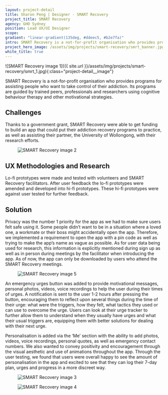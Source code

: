 ```yaml
---
layout: project-detail
title: Sharon Peng | Designer - SMART Recovery
project_title: SMART Recovery
agency: GHO Sydney
position: Lead UX/UI Designer
scope:
gradient: "linear-gradient(135deg, #ddeec5, #b2e7fa)"
intro: SMART Recovery is a not-for-profit organisation who provides programs for assisting people who want to take control of their addiction. Its programs are guided by trained peers, professionals and researchers using cognitive behaviour therapy and other motivational strategies.
project_hero_image: /assets/img/projects/smart-recovery/smrt_banner.jpg
white_title: true
---
```


![SMART Recovery image 1]({{ site.url }}/assets/img/projects/smart-recovery/smrt_1.jpg){:class="project-detail__image"}

SMART Recovery is a not-for-profit organisation who provides programs for assisting people who want to take control of their addiction. Its programs are guided by trained peers, professionals and researchers using cognitive behaviour therapy and other motivational strategies.

## Challenges
Thanks to a government grant, SMART Recovery were able to get funding to build an app that could put their addiction recovery programs to practice, as well as assisting their partner, the University of Wollongong, with their research efforts.

<figure>
  <img alt="SMART Recovery image 2" class="project-detail__image" src="{{ site.url }}/assets/img/projects/smart-recovery/smrt_2.gif" />
</figure>

## UX Methodologies and Research
Lo-fi prototypes were made and tested with volunteers and SMART Recovery facilitators. After user feedback the lo-fi prototypes were amended and developed into hi-fi prototypes. These hi-fi prototypes were against user tested for further feedback.

## Solution
Privacy was the number 1 priority for the app as we had to make sure users felt safe using it. Some people didn’t want to be in a situation where a loved one, a workmate or their boss might accidentally open the app. Therefore, we implemented a requirement to open the app with a pin code as well as trying to make the app’s name as vague as possible. As for user data being used for research, this information is explicitly mentioned during sign up as well as in person during meetings by the facilitator when introducing the app. As of now, the app can only be downloaded by users who attend the SMART Recovery meetings.

<figure>
  <img alt="SMART Recovery image 5" class="project-detail__image" src="{{ site.url }}/assets/img/projects/smart-recovery/smrt_5.gif" />
</figure>

An emergency urges button was added to provide motivational messages, personal photos, videos, voice recordings to help the user during their times of urges. A notification is sent to the user 1-2 hours after pressing the button, encouraging them to reflect upon several things during the time of their urge: what were the triggers, how they felt, what tactics they used or can use to overcome the urge. Users can look at their urge tracker to further allow them to understand when they usually have urges and what their usual triggers are, equipping them with better solutions for dealing with their next urge.

Personalisation is added via the ‘Me’ section with the ability to add photos, videos, voice recordings, personal quotes, as well as emergency contact numbers. We also wanted to convey positivity and encouragement through the visual aesthetic and use of animations throughout the app. Through the user testing, we found that users were overall happy to see the amount of personalisation in the app and excited to see that they can log their 7-day plan, urges and progress in a more discreet way.

<figure>
  <img alt="SMART Recovery image 3" class="project-detail__image is-first-half" src="{{ site.url }}/assets/img/projects/smart-recovery/smrt_3.gif" />
</figure>
<figure>
  <img alt="SMART Recovery image 4" class="project-detail__image is-second-half" src="{{ site.url }}/assets/img/projects/smart-recovery/smrt_4.gif" />
</figure>
